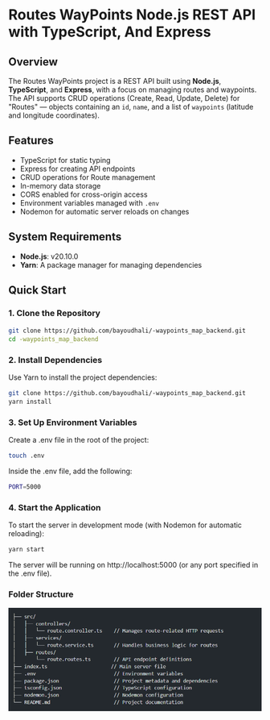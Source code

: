 # Routes WayPoints Node.js REST API with TypeScript, And Express

## Overview

The Routes WayPoints project is a REST API built using **Node.js**, **TypeScript**, and **Express**, with a focus on managing routes and waypoints. The API supports CRUD operations (Create, Read, Update, Delete) for "Routes" — objects containing an `id`, `name`, and a list of `waypoints` (latitude and longitude coordinates).

## Features

- TypeScript for static typing
- Express for creating API endpoints
- CRUD operations for Route management
- In-memory data storage
- CORS enabled for cross-origin access
- Environment variables managed with `.env`
- Nodemon for automatic server reloads on changes

## System Requirements

- **Node.js**: v20.10.0
- **Yarn**: A package manager for managing dependencies

## Quick Start

### 1. Clone the Repository

```bash
git clone https://github.com/bayoudhali/-waypoints_map_backend.git
cd -waypoints_map_backend
```

### 2. Install Dependencies

Use Yarn to install the project dependencies:

```bash
git clone https://github.com/bayoudhali/-waypoints_map_backend.git
yarn install
```

### 3. Set Up Environment Variables

Create a .env file in the root of the project:

```bash
touch .env
```

Inside the .env file, add the following:

```bash
PORT=5000
```

### 4. Start the Application

To start the server in development mode (with Nodemon for automatic reloading):

```bash
yarn start
```

The server will be running on http://localhost:5000 (or any port specified in the .env file).

### Folder Structure

![alt text](image.png)
